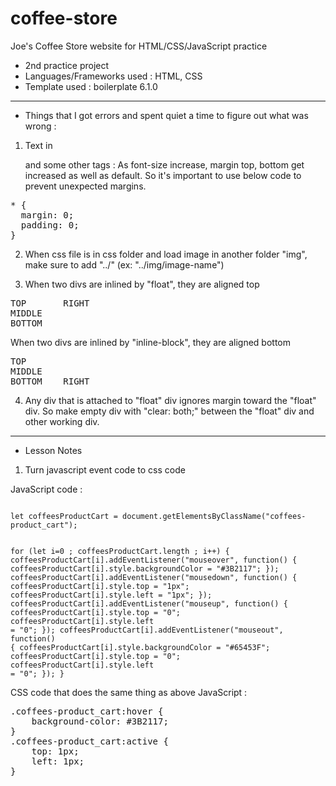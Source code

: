 # coffee-store
Joe's Coffee Store website for HTML/CSS/JavaScript practice

- 2nd practice project
- Languages/Frameworks used : HTML, CSS
- Template used : boilerplate 6.1.0  
---
- Things that I got errors and spent quiet a time to figure out what was wrong :
1. Text in <p> and some other tags : As font-size increase, margin top, bottom get increased as well as default. So it's important to use below code to prevent unexpected margins.  
<pre>* {  
  margin: 0;  
  padding: 0;  
}</pre>
  
2. When css file is in css folder and load image in another folder "img", make sure to add "../" (ex: "../img/image-name")  

3. When two divs are inlined by "float", they are aligned top  
<pre>
TOP       RIGHT
MIDDLE
BOTTOM
</pre>
  When two divs are inlined by "inline-block", they are aligned bottom  
<pre>
TOP       
MIDDLE
BOTTOM    RIGHT
</pre>

4. Any div that is attached to "float" div ignores margin toward the "float" div. So make empty div with "clear: both;" between the "float" div and other working div.

---

 - Lesson Notes
 
 1. Turn javascript event code to css code

JavaScript code :

<code>
let coffeesProductCart = document.getElementsByClassName("coffees-product_cart");

for (let i=0 ; coffeesProductCart.length ; i++) {
    coffeesProductCart[i].addEventListener("mouseover", function() {
        coffeesProductCart[i].style.backgroundColor = "#3B2117";
    });
    coffeesProductCart[i].addEventListener("mousedown", function() {
        coffeesProductCart[i].style.top = "1px";
        coffeesProductCart[i].style.left = "1px";
    });
    coffeesProductCart[i].addEventListener("mouseup", function() {
        coffeesProductCart[i].style.top = "0";
        coffeesProductCart[i].style.left = "0";
    });
    coffeesProductCart[i].addEventListener("mouseout", function() {
        coffeesProductCart[i].style.backgroundColor = "#65453F";
        coffeesProductCart[i].style.top = "0";
        coffeesProductCart[i].style.left = "0";
    });
}
</code>

CSS code that does the same thing as above JavaScript :
<pre>
.coffees-product_cart:hover {
    background-color: #3B2117;
}
.coffees-product_cart:active {
    top: 1px;
    left: 1px;
}
</pre>
